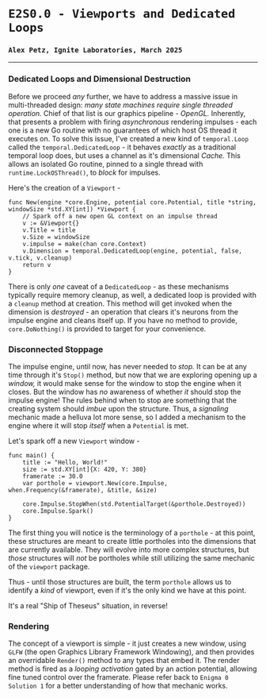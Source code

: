 # `E2S0.0 - Viewports and Dedicated Loops`
### `Alex Petz, Ignite Laboratories, March 2025`

---

### Dedicated Loops and Dimensional Destruction
Before we proceed _any_ further, we have to address a massive issue in multi-threaded design: _many state machines
require single threaded operation._  Chief of that list is our graphics pipeline - _OpenGL._  Inherently, that
presents a problem with firing _asynchronous_ rendering impulses - each one is a new Go routine with no guarantees
of which host OS thread it executes on.  To solve this issue, I've created a new kind of `temporal.Loop` called the
`temporal.DedicatedLoop` - it behaves _exactly_ as a traditional temporal loop does, but uses a channel as it's
dimensional _Cache._  This allows an isolated Go routine, pinned to a single thread with `runtime.LockOSThread()`,
to _block_ for impulses.

Here's the creation of a `Viewport` - 

    func New(engine *core.Engine, potential core.Potential, title *string, windowSize *std.XY[int]) *Viewport {
        // Spark off a new open GL context on an impulse thread
        v := &Viewport{}
        v.Title = title
        v.Size = windowSize
        v.impulse = make(chan core.Context)
        v.Dimension = temporal.DedicatedLoop(engine, potential, false, v.tick, v.cleanup)
        return v
    }

There is only _one_ caveat of a `DedicatedLoop` - as these mechanisms typically require memory cleanup, as well,
a dedicated loop is provided with a `cleanup` method at creation.  This method will get invoked when the dimension
is _destroyed_ - an operation that clears it's neurons from the impulse engine and cleans itself up.  If you
have no method to provide, `core.DoNothing()` is provided to target for your convenience.

### Disconnected Stoppage
The impulse engine, until now, has never needed to _stop._  It can be at any time through it's `Stop()` method,
but now that we are exploring opening up a _window,_ it would make sense for the window to stop the engine when
it closes.  But the window has _no_ awareness of whether _it_ should stop the impulse engine!  The rules behind
when to stop are something that the creating system should _imbue_ upon the structure.  Thus, a _signaling_
mechanic made a helluva lot more sense, so I added a mechanism to the engine where it will stop _itself_ when
a `Potential` is met.

Let's spark off a new `Viewport` window -

    func main() {
        title := "Hello, World!"
        size := std.XY[int]{X: 420, Y: 380}
        framerate := 30.0
        var porthole = viewport.New(core.Impulse, when.Frequency(&framerate), &title, &size)
    
        core.Impulse.StopWhen(std.PotentialTarget(&porthole.Destroyed))
        core.Impulse.Spark()
    }


The first thing you will notice is the terminology of a `porthole` - at this point, these structures are
meant to create little portholes into the dimensions that are currently available.  They will evolve into
more complex structures, but _those_ structures will _not_ be portholes while still utilizing the same
mechanic of the `viewport` package.

Thus - until those structures are built, the term `porthole` allows us to identify a _kind_ of viewport,
even if it's the only kind we have at this point.

It's a real "Ship of Theseus" situation, in reverse!

### Rendering
The concept of a viewport is simple - it just creates a new window, using `GLFW` (the open Graphics Library
Framework Windowing), and then provides an overridable `Render()` method to any types that embed it.  The render
method is fired as a _looping activation_ gated by an action potential, allowing fine tuned control over
the framerate.  Please refer back to `Enigma 0 Solution 1` for a better understanding of how that mechanic
works.